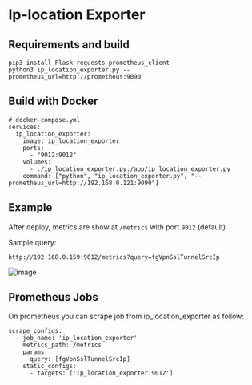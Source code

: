 # Ip-location Exporter



## Requirements and build

```
pip3 install Flask requests prometheus_client
python3 ip_location_exporter.py --prometheus_url=http://prometheus:9090
```

## Build with Docker

```
# docker-compose.yml
services:
  ip_location_exporter:
    image: ip_location_exporter
    ports:
      - "9012:9012"
    volumes:
      - ./ip_location_exporter.py:/app/ip_location_exporter.py
    command: ["python", "ip_location_exporter.py", "--prometheus_url=http://192.168.0.121:9090"]
```

## Example

After deploy, metrics are show at `/metrics` with port `9012` (default)

Sample query:
```
http://192.168.0.159:9012/metrics?query=fgVpnSslTunnelSrcIp
```

![image](https://github.com/lucthienphong1120/ip-location-exporter/assets/90561566/3a085e0c-0238-4e29-a884-c7d8d983ff6d)

## Prometheus Jobs

On prometheus you can scrape job from ip_location_exporter as follow:

```
scrape_configs:
  - job_name: 'ip_location_exporter'
    metrics_path: /metrics
    params:
      query: [fgVpnSslTunnelSrcIp]
    static_configs:
      - targets: ['ip_location_exporter:9012']
```
